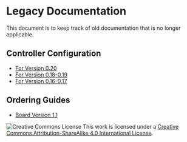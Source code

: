 # Legacy Documentation

This document is to keep track of old documentation that is no longer applicable.

## Controller Configuration

* [For Version 0.20](https://github.com/PhobGCC/PhobGCC-doc/blob/main/For_Users/Phob_Calibration_Guide_v0.20.md)
* [For Version 0.18-0.19](https://docs.google.com/document/d/1tICHkeWHWOi87ebddIgM1hSR2AaJqE-wSA17Wzhi0u0/edit?usp=sharing)
* [For Version 0.16-0.17](https://docs.google.com/document/d/11UUmMImXMPYMJ9wzESQMvJrMNCCeWAxyutiNewseW9k/edit?usp=sharing)

## Ordering Guides

* [Board Version 1.1](https://docs.google.com/presentation/d/1JxY79lkCj4QdBnbAxH9PvyXZGDKAvMpFpukHwAc2s3c/edit?usp=sharing)

![Creative Commons License](https://i.creativecommons.org/l/by-sa/4.0/88x31.png)
This work is licensed under a [Creative Commons Attribution-ShareAlike 4.0 International License](http://creativecommons.org/licenses/by-sa/4.0/).
